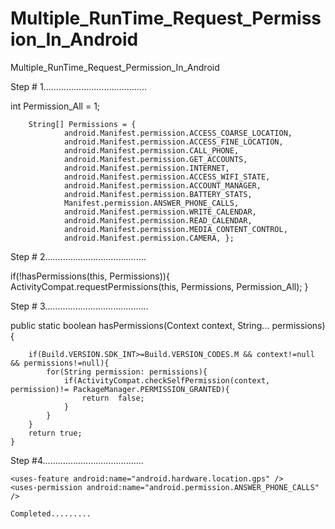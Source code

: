 # Multiple_RunTime_Request_Permission_In_Android
Multiple_RunTime_Request_Permission_In_Android

Step # 1.........................................

int Permission_All = 1;

        String[] Permissions = {
                android.Manifest.permission.ACCESS_COARSE_LOCATION,
                android.Manifest.permission.ACCESS_FINE_LOCATION,
                android.Manifest.permission.CALL_PHONE,
                android.Manifest.permission.GET_ACCOUNTS,
                android.Manifest.permission.INTERNET,
                android.Manifest.permission.ACCESS_WIFI_STATE,
                android.Manifest.permission.ACCOUNT_MANAGER,
                android.Manifest.permission.BATTERY_STATS,
                Manifest.permission.ANSWER_PHONE_CALLS,
                android.Manifest.permission.WRITE_CALENDAR,
                android.Manifest.permission.READ_CALENDAR,
                android.Manifest.permission.MEDIA_CONTENT_CONTROL,
                android.Manifest.permission.CAMERA, };
                
                
 Step # 2........................................
 
 if(!hasPermissions(this, Permissions)){
            ActivityCompat.requestPermissions(this, Permissions, Permission_All);
        }

Step # 3.........................................

   public static boolean hasPermissions(Context context, String... permissions){

        if(Build.VERSION.SDK_INT>=Build.VERSION_CODES.M && context!=null && permissions!=null){
            for(String permission: permissions){
                if(ActivityCompat.checkSelfPermission(context, permission)!= PackageManager.PERMISSION_GRANTED){
                    return  false;
                }
            }
        }
        return true;
    }
 Step #4........................................
    <uses-permission android:name="android.permission.ACCESS_COARSE_LOCATION" />
    <uses-permission android:name="android.permission.ACCESS_FINE_LOCATION" />
    <uses-permission android:name="android.permission.CALL_PHONE" />
    <uses-permission android:name="android.permission.WRITE_EXTERNAL_STORAGE" />
    <uses-permission android:name="android.permission.READ_EXTERNAL_STORAGE" />
    <uses-permission android:name="android.permission.CAMERA" />
    <uses-permission android:name="android.permission.GET_ACCOUNTS" />
    <uses-permission android:name="android.permission.READ_CALENDAR" />
    <uses-permission android:name="android.permission.WRITE_CALENDAR" />
    <uses-permission android:name="android.permission.ACCESS_NETWORK_STATE" />
    <uses-permission android:name="android.permission.INTERNET" />
    <uses-permission
        android:name="android.permission.ACCOUNT_MANAGER"
        tools:ignore="ProtectedPermissions" />
    <uses-permission android:name="android.permission.ACCESS_NETWORK_STATE" />
    <uses-permission android:name="android.permission.BATTERY_STATS" />

    <uses-feature android:name="android.hardware.location.gps" />
    <uses-permission android:name="android.permission.ANSWER_PHONE_CALLS" />
    
    Completed.........
